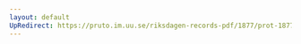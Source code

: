 ```yaml
---
layout: default
UpRedirect: https://pruto.im.uu.se/riksdagen-records-pdf/1877/prot-1877--fk--005.pdf
---
```

